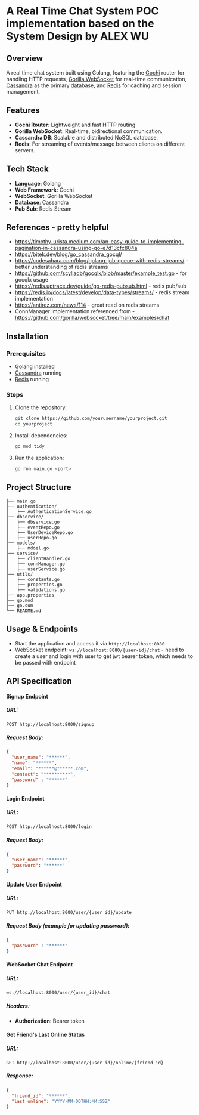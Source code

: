 # A Real Time Chat System POC implementation based on the System Design by ALEX WU

## Overview
A real time chat system built using Golang, featuring the [Gochi](https://github.com/go-chi/chi) router for handling HTTP requests, [Gorilla WebSocket](https://github.com/gorilla/websocket) for real-time communication, [Cassandra](https://cassandra.apache.org/) as the primary database, and [Redis](https://redis.io/) for caching and session management.

## Features
- **Gochi Router**: Lightweight and fast HTTP routing.
- **Gorilla WebSocket**: Real-time, bidirectional communication.
- **Cassandra DB**: Scalable and distributed NoSQL database.
- **Redis**: For streaming of events/message between clients on different servers.

## Tech Stack
- **Language**: Golang
- **Web Framework**: Gochi
- **WebSocket**: Gorilla WebSocket
- **Database**: Cassandra
- **Pub Sub**: Redis Stream

## References - pretty helpful 
- https://timothy-urista.medium.com/an-easy-guide-to-implementing-pagination-in-cassandra-using-go-e7d13cfc804a
- https://bitek.dev/blog/go_cassandra_gocql/
- https://codesahara.com/blog/golang-job-queue-with-redis-streams/ - better understanding of redis streams
- https://github.com/scylladb/gocqlx/blob/master/example_test.go - for gocqlx usage
- https://redis.uptrace.dev/guide/go-redis-pubsub.html - redis pub/sub 
- https://redis.io/docs/latest/develop/data-types/streams/ - redis stream implementation
- https://antirez.com/news/114 - great read on redis streams
- ConnManager Implementation referenced from - https://github.com/gorilla/websocket/tree/main/examples/chat

## Installation

### Prerequisites
- [Golang](https://go.dev/dl/) installed
- [Cassandra](https://cassandra.apache.org/download/) running
- [Redis](https://redis.io/download/) running

### Steps
1. Clone the repository:
   ```sh
   git clone https://github.com/yourusername/yourproject.git
   cd yourproject
   ```
2. Install dependencies:
   ```sh
   go mod tidy
   ```

3. Run the application:
   ```sh
   go run main.go <port>
   ```

## Project Structure
```
├── main.go
├── authentication/
│   ├── AuthenticationService.go
├── dbservice/
│   ├── dbservice.go
│   ├── eventRepo.go
│   ├── UserDeviceRepo.go
│   ├── userRepo.go
├── models/
│   ├── mdoel.go
├── service/
│   ├── clientHandler.go
│   ├── connManager.go
│   ├── userService.go
├── utils/
│   ├── constants.go
│   ├── properties.go
│   ├── validations.go
├── app.properties
├── go.mod
├── go.sum
└── README.md
```

## Usage & Endpoints
- Start the application and access it via `http://localhost:8080`
- WebSocket endpoint: `ws://localhost:8080/{user-id}/chat` - need to create a user and login with user to get jwt bearer token, which needs to be passed with endpoint

## API Specification

#### Signup Endpoint
##### URL:
`POST http://localhost:8000/signup`

##### Request Body:
```json
{
  "user_name": "******",
  "name": "******",
  "email": "******@******.com",
  "contact": "**********",
  "password" : "******"
}
```

#### Login Endpoint
##### URL:
`POST http://localhost:8000/login`

##### Request Body:
```json
{
  "user_name": "******",
  "password": "******"
}
```

#### Update User Endpoint
##### URL:
`PUT http://localhost:8000/user/{user_id}/update`

##### Request Body (example for updating password):
```json
{
  "password" : "******"
}
```

#### WebSocket Chat Endpoint
##### URL:
`ws://localhost:8000/user/{user_id}/chat`

##### Headers:
- **Authorization**: Bearer token

#### Get Friend's Last Online Status
##### URL:
`GET http://localhost:8000/user/{user_id}/online/{friend_id}`

##### Response:
```json
{
  "friend_id": "******",
  "last_online": "YYYY-MM-DDTHH:MM:SSZ"
}
```




